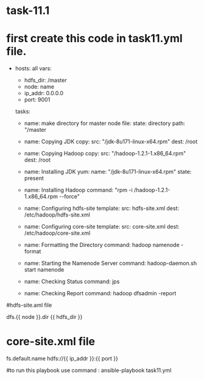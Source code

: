# task-11.1
# first create this code in task11.yml file.
- hosts: all
  vars: 
    - hdfs_dir: /master
    - node: name
    - ip_addr: 0.0.0.0
    - port: 9001

  tasks:
    - name: make directory for master node
      file:
        state: directory
        path: "/master
        
    - name: Copying JDK
      copy: 
        src: "/jdk-8u171-linux-x64.rpm"
        dest: /root

    - name: Copying Hadoop
      copy: 
        src: "/hadoop-1.2.1-1.x86_64.rpm"
        dest: /root

    - name: Installing JDK
      yum:
        name: "/jdk-8u171-linux-x64.rpm"
        state: present

    - name: Installing Hadoop
      command: "rpm -i /hadoop-1.2.1-1.x86_64.rpm --force"

    - name: Configuring hdfs-site
      template:
        src: hdfs-site.xml
        dest: /etc/hadoop/hdfs-site.xml
        
    - name: Configuring core-site 
      template:
        src: core-site.xml
        dest: /etc/hadoop/core-site.xml
    
    - name: Formatting the Directory
      command: hadoop namenode -format

    - name: Starting the Namenode Server
      command: hadoop-daemon.sh start namenode 
  
    - name: Checking Status
      command: jps

    - name: Checking Report
      command: hadoop dfsadmin -report
      
      
#hdfs-site.aml file

<?xml version="1.0"?>
<?xml-stylesheet type="text/xsl" href="configuration.xsl"?>
<!-- Put site-specific property overrides in this file. -->
<configuration>
<property>
<name>dfs.{{ node }}.dir</name>
<value>{{ hdfs_dir }}</value>
</property>
</configuration>


# core-site.xml file
<?xml version="1.0"?>
<?xml-stylesheet type="text/xsl" href="configuration.xsl"?>
<!-- Put site-specific property overrides in this file. -->
<configuration>
<property>
<name>fs.default.name</name>
<value>hdfs://{{ ip_addr }}:{{ port }}</value>
</property>
</configuration>

#to run this playbook use command : ansible-playbook task11.yml
